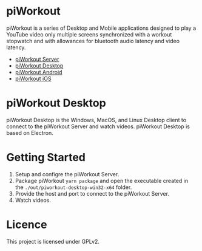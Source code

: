 # piWorkout

piWorkout is a series of Desktop and Mobile applications designed to play a YouTube video only multiple screens synchronized with a workout stopwatch and with allowances for bluetooth audio latency and video latency.

- [piWorkout Server](../piworkout-server)
- [piWorkout Desktop](../piworkout-desktop)
- [piWorkout Android](../piworkout-android)
- [piWorkout iOS](../piworkout-ios)

# piWorkout Desktop 

piWorkout Desktop is the Windows, MacOS, and Linux Desktop client to connect to the piWorkout Server and watch videos. piWorkout Desktop is based on Electron.

# Getting Started

1. Setup and configre the piWorkout Server.
2. Package piWorkout `yarn package` and open the executable created in the `./out/piworkout-desktop-win32-x64` folder.
3. Provide the host and port to connect to the piWorkout Server.
4. Watch videos. 

# Licence

This project is licensed under GPLv2.